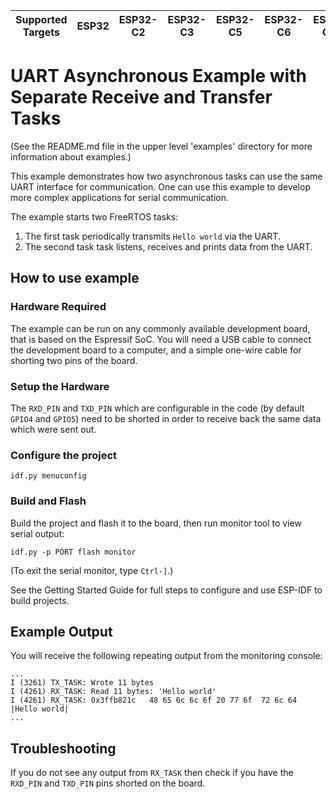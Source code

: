 | Supported Targets | ESP32 | ESP32-C2 | ESP32-C3 | ESP32-C5 | ESP32-C6 | ESP32-C61 | ESP32-H2 | ESP32-P4 | ESP32-S2 | ESP32-S3 |
| ----------------- | ----- | -------- | -------- | -------- | -------- | --------- | -------- | -------- | -------- | -------- |

# UART Asynchronous Example with Separate Receive and Transfer Tasks

(See the README.md file in the upper level 'examples' directory for more information about examples.)

This example demonstrates how two asynchronous tasks can use the same UART interface for communication. One can use
this example to develop more complex applications for serial communication.

The example starts two FreeRTOS tasks:
1. The first task periodically transmits `Hello world` via the UART.
2. The second task task listens, receives and prints data from the UART.

## How to use example

### Hardware Required

The example can be run on any commonly available development board, that is based on the Espressif SoC. You will need a
USB cable to connect the development board to a computer, and a simple one-wire cable for shorting two pins of the board.

### Setup the Hardware

The `RXD_PIN` and `TXD_PIN` which are configurable in the code (by default `GPIO4` and `GPIO5`) need to be shorted in
order to receive back the same data which were sent out.

### Configure the project

```
idf.py menuconfig
```

### Build and Flash

Build the project and flash it to the board, then run monitor tool to view serial output:

```
idf.py -p PORT flash monitor
```

(To exit the serial monitor, type ``Ctrl-]``.)

See the Getting Started Guide for full steps to configure and use ESP-IDF to build projects.

## Example Output

You will receive the following repeating output from the monitoring console:
```
...
I (3261) TX_TASK: Wrote 11 bytes
I (4261) RX_TASK: Read 11 bytes: 'Hello world'
I (4261) RX_TASK: 0x3ffb821c   48 65 6c 6c 6f 20 77 6f  72 6c 64                 |Hello world|
...
```

## Troubleshooting

If you do not see any output from `RX_TASK` then check if you have the `RXD_PIN` and `TXD_PIN` pins shorted on the board.
